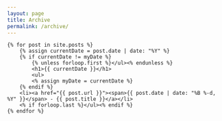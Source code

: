 ```yaml
---
layout: page
title: Archive
permalink: /archive/
---
```


<section class="archive-post-list">

	{% for post in site.posts %}
		{% assign currentDate = post.date | date: "%Y" %}
		{% if currentDate != myDate %}
			{% unless forloop.first %}</ul><% endunless %}
			<h1>{{ currentDate }}</h1>
			<ul>
			<% assign myDate = currentDate %}
		{% endif %}
		<li><a href="{{ post.url }}"><span>{{ post.date | date: "%B %-d, %Y" }}</span> - {{ post.title }}</a></li>
		<% if forloop.last %}</ul><% endif %}
	{% endfor %}

</section>